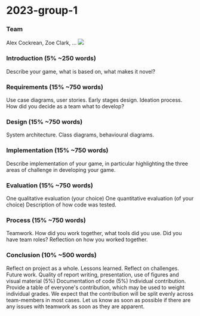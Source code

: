 # 2023-group-1
### Team
Alex Cockrean, Zoe Clark,  ... 
<img src='/images/Group-1.png'/>

### Introduction (5% ~250 words)
Describe your game, what is based on, what makes it novel?

### Requirements (15% ~750 words)
Use case diagrams, user stories. Early stages design. Ideation process. How did you decide as a team what to develop?

### Design (15% ~750 words)
System architecture. Class diagrams, behavioural diagrams.

### Implementation (15% ~750 words)
Describe implementation of your game, in particular highlighting the three areas of challenge in developing your game.

### Evaluation (15% ~750 words)
One qualitative evaluation (your choice)
One quantitative evaluation (of your choice)
Description of how code was tested.

### Process (15% ~750 words)
Teamwork. How did you work together, what tools did you use. Did you have team roles? Reflection on how you worked together.

### Conclusion (10% ~500 words)
Reflect on project as a whole. Lessons learned. Reflect on challenges. Future work.
Quality of report writing, presentation, use of figures and visual material (5%)
Documentation of code (5%)
Individual contribution. Provide a table of everyone's contribution, which may be used to weight individual grades. We expect that the contribution will be split evenly across team-members in most cases. Let us know as soon as possible if there are any issues with teamwork as soon as they are apparent.
